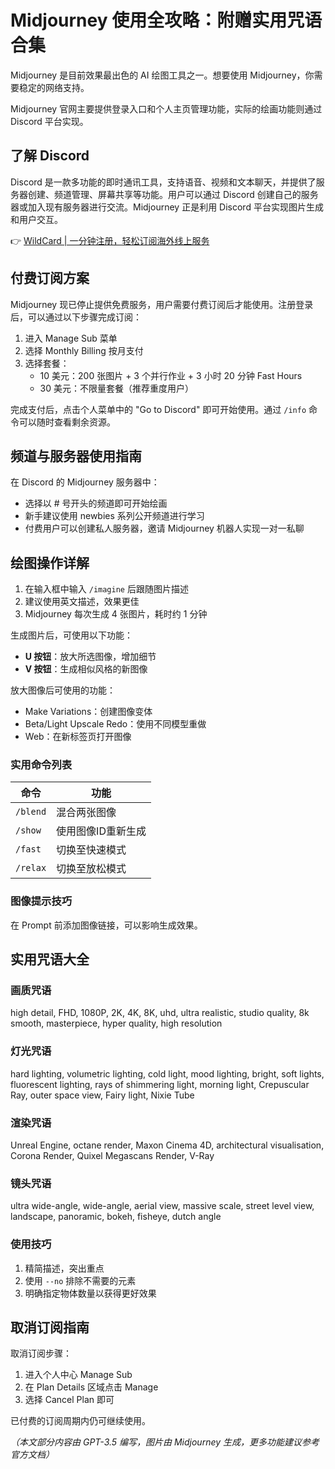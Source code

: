 # Midjourney 使用全攻略：附赠实用咒语合集

Midjourney 是目前效果最出色的 AI 绘图工具之一。想要使用 Midjourney，你需要稳定的网络支持。



Midjourney 官网主要提供登录入口和个人主页管理功能，实际的绘画功能则通过 Discord 平台实现。

## 了解 Discord
Discord 是一款多功能的即时通讯工具，支持语音、视频和文本聊天，并提供了服务器创建、频道管理、屏幕共享等功能。用户可以通过 Discord 创建自己的服务器或加入现有服务器进行交流。Midjourney 正是利用 Discord 平台实现图片生成和用户交互。

👉 [WildCard | 一分钟注册，轻松订阅海外线上服务](https://bbtdd.com/WildCard)

## 付费订阅方案
Midjourney 现已停止提供免费服务，用户需要付费订阅后才能使用。注册登录后，可以通过以下步骤完成订阅：

1. 进入 Manage Sub 菜单
2. 选择 Monthly Billing 按月支付
3. 选择套餐：
    - 10 美元：200 张图片 + 3 个并行作业 + 3 小时 20 分钟 Fast Hours
    - 30 美元：不限量套餐（推荐重度用户）



完成支付后，点击个人菜单中的 "Go to Discord" 即可开始使用。通过 `/info` 命令可以随时查看剩余资源。

## 频道与服务器使用指南
在 Discord 的 Midjourney 服务器中：

- 选择以 # 号开头的频道即可开始绘画
- 新手建议使用 newbies 系列公开频道进行学习
- 付费用户可以创建私人服务器，邀请 Midjourney 机器人实现一对一私聊

## 绘图操作详解
1. 在输入框中输入 `/imagine` 后跟随图片描述
2. 建议使用英文描述，效果更佳
3. Midjourney 每次生成 4 张图片，耗时约 1 分钟

生成图片后，可使用以下功能：

- **U 按钮**：放大所选图像，增加细节
- **V 按钮**：生成相似风格的新图像



放大图像后可使用的功能：

- Make Variations：创建图像变体
- Beta/Light Upscale Redo：使用不同模型重做
- Web：在新标签页打开图像

### 实用命令列表

| 命令 | 功能 |
|------|------|
| `/blend` | 混合两张图像 |
| `/show` | 使用图像ID重新生成 |
| `/fast` | 切换至快速模式 |
| `/relax` | 切换至放松模式 |

### 图像提示技巧
在 Prompt 前添加图像链接，可以影响生成效果。

## 实用咒语大全

### 画质咒语
high detail, FHD, 1080P, 2K, 4K, 8K, uhd, ultra realistic, studio quality, 8k smooth, masterpiece, hyper quality, high resolution

### 灯光咒语
hard lighting, volumetric lighting, cold light, mood lighting, bright, soft lights, fluorescent lighting, rays of shimmering light, morning light, Crepuscular Ray, outer space view, Fairy light, Nixie Tube

### 渲染咒语
Unreal Engine, octane render, Maxon Cinema 4D, architectural visualisation, Corona Render, Quixel Megascans Render, V-Ray

### 镜头咒语
ultra wide-angle, wide-angle, aerial view, massive scale, street level view, landscape, panoramic, bokeh, fisheye, dutch angle

### 使用技巧
1. 精简描述，突出重点
2. 使用 `--no` 排除不需要的元素
3. 明确指定物体数量以获得更好效果

## 取消订阅指南
取消订阅步骤：

1. 进入个人中心 Manage Sub
2. 在 Plan Details 区域点击 Manage
3. 选择 Cancel Plan 即可

已付费的订阅周期内仍可继续使用。



*（本文部分内容由 GPT-3.5 编写，图片由 Midjourney 生成，更多功能建议参考官方文档）*